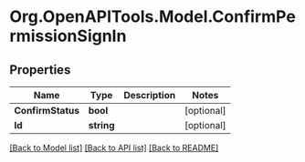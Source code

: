 # Org.OpenAPITools.Model.ConfirmPermissionSignIn
## Properties

Name | Type | Description | Notes
------------ | ------------- | ------------- | -------------
**ConfirmStatus** | **bool** |  | [optional] 
**Id** | **string** |  | [optional] 

[[Back to Model list]](../README.md#documentation-for-models) [[Back to API list]](../README.md#documentation-for-api-endpoints) [[Back to README]](../README.md)


